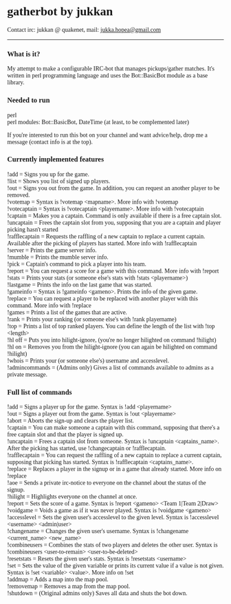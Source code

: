 <font face="Cambria">

<font face="Candara"><h1>gatherbot by jukkan</h1></font>
Contact irc: jukkan @ quakenet, mail: jukka.hopea@gmail.com

<hr>

<font face="Candara"><h3>What is it?</h3></font>
<p>My attempt to make a configurable IRC-bot that manages pickups/gather matches. It's written in perl programming language and uses the Bot::BasicBot module as a base library.<p>

<font face="Candara"><h3>Needed to run</h3></font>
perl<br>
perl modules: Bot::BasicBot, DateTime (at least, to be complemented later)

<p>If you're interested to run this bot on your channel and want advice/help, drop me a message (contact info is at the top).</p>

<font face="Candara"><h3>Currently implemented features</h3></font>
<p>
!add            = Signs you up for the game.<br>
!list           = Shows you list of signed up players.<br>
!out            = Signs you out from the game. In addition, you can request an another player to be removed.<br>
!votemap        = Syntax is !votemap &lt;mapname&gt;. More info with !votemap<br>
!votecaptain    = Syntax is !votecaptain &lt;playername&gt;. More info with !votecaptain<br>
!captain        = Makes you a captain. Command is only available if there is a free captain slot.<br>
!uncaptain      = Frees the captain slot from you, supposing that you are a captain and player picking hasn't started<br>
!rafflecaptain  = Requests the raffling of a new captain to replace a current captain. Available after the picking of players has started. More info with !rafflecaptain<br>
!server         = Prints the game server info.<br>
!mumble         = Prints the mumble server info.<br>
!pick           = Captain's command to pick a player into his team.<br>
!report         = You can request a score for a game with this command. More info with !report<br>
!stats          = Prints your stats (or someone else's stats with !stats &lt;playername&gt;)<br>
!lastgame       = Prints the info on the last game that was started.<br>
!gameinfo       = Syntax is !gameinfo &lt;gameno&gt;. Prints the info of the given game.<br>
!replace        = You can request a player to be replaced with another player with this command. More info with !replace<br>
!games          = Prints a list of the games that are active.<br>
!rank           = Prints your ranking (or someone else's with !rank playername)<br>
!top            = Prints a list of top ranked players. You can define the length of the list with !top &lt;length&gt;<br>
!hl off         = Puts you into hilight-ignore, (you're no longer hilighted on command !hilight)<br>
!hl on          = Removes you from the hilight-ignore (you can again be hilighted on command !hilight)<br>
!whois          = Prints your (or someone else's) username and accesslevel.<br>
!admincommands  = (Admins only) Gives a list of commands available to admins as a private message.
</p>

<font face="Candara"><h3>Full list of commands</h3></font>
<p>!add             = Signs a player up for the game. Syntax is !add &lt;playername&gt;<br>
!out             = Signs a player out from the game. Syntax is !out &lt;playername&gt;<br>
!abort           = Aborts the sign-up and clears the player list.<br>
!captain         = You can make someone a captain with this command, supposing that there's a free captain slot and that the player is signed up.<br>
!uncaptain       = Frees a captain slot from someone. Syntax is !uncaptain &lt;captains_name&gt;. After the picking has started, use !changecaptain or !rafflecaptain. <br>
!rafflecaptain   = You can request the raffling of a new captain to replace a current captain, supposing that picking has started. Syntax is !rafflecaptain &lt;captains_name&gt;.<br>
!replace         = Replaces a player in the signup or in a game that already started. More info on !replace<br>
!aoe             = Sends a private irc-notice to everyone on the channel about the status of the signup.<br>
!hilight         = Highlights everyone on the channel at once.<br>
!report          = Sets the score of a game. Syntax is !report &lt;gameno&gt; &lt;Team 1|Team 2|Draw&gt;<br>
!voidgame        = Voids a game as if it was never played. Syntax is !voidgame &lt;gameno&gt;<br>
!accesslevel     = Sets the given user's accesslevel to the given level. Syntax is !accesslevel &lt;username&gt; &lt;admin|user&gt;<br>
!changename      = Changes the given user's username. Syntax is !changename &lt;current_name&gt; &lt;new_name&gt;<br>
!combineusers    = Combines the stats of two players and deletes the other user. Syntax is !combineusers &lt;user-to-remain&gt; &lt;user-to-be-deleted&gt;<br>
!resetstats      = Resets the given user's stats. Syntax is !resetstats &lt;username&gt;<br>
!set             = Sets the value of the given variable or prints its current value if a value is not given. Syntax is !set &lt;variable&gt; &lt;value&gt;. More info on !set<br>
!addmap          = Adds a map into the map pool.<br>
!removemap       = Removes a map from the map pool.<br>
!shutdown        = (Original admins only) Saves all data and shuts the bot down.
</p>

<br>
<br>
<br>
</font>
